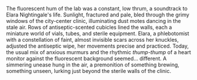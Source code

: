 The fluorescent hum of the lab was a constant, low thrum, a soundtrack to Elara Nightingale's life.  Sunlight, fractured and pale, bled through the grimy windows of the city-center clinic, illuminating dust motes dancing in the stale air.  Rows of antiseptic-scented cubicles lined the walls, each a miniature world of vials, tubes, and sterile equipment.  Elara, a phlebotomist with a constellation of faint, almost invisible scars across her knuckles, adjusted the antiseptic wipe, her movements precise and practiced.  Today, the usual mix of anxious murmurs and the rhythmic *thump-thump* of a heart monitor against the fluorescent background seemed… different.  A simmering unease hung in the air, a premonition of something brewing, something unseen, lurking just beyond the sterile walls of the clinic.
